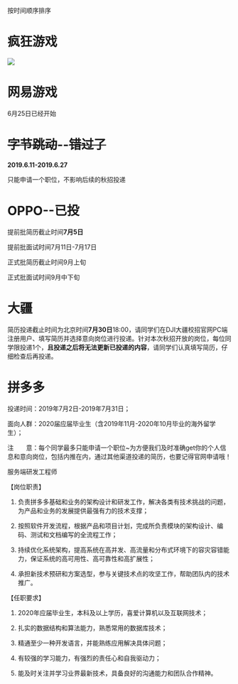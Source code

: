 按时间顺序排序

# 疯狂游戏

![](images/Snipaste_2019-07-08_08-54-19.png)

# 网易游戏

6月25日已经开始

# ~~字节跳动~~--~~错过了~~

**2019.6.11-2019.6.27**

只能申请一个职位，不影响后续的秋招投递

# OPPO--已投

提前批简历截止时间**7月5日**

提前批面试时间7月11日-7月17日

正式批简历截止时间9月上旬

正式批面试时间9月中下旬

# 大疆

简历投递截止时间为北京时间**7月30日**18:00，请同学们在DJI大疆校招官网PC端注册用户、填写简历并选择意向岗位进行投递。针对本次秋招开放的岗位，每位同学限投递1个，**且投递之后将无法更新已投递的内容**，请同学们认真填写简历，仔细检查后再投递。

# 拼多多

投递时间：2019年7月2日-2019年7月31日；

面向人群：2020届应届毕业生（含2019年11月-2020年10月毕业的海外留学生）；

注    意：每个同学最多只能申请一个职位~为方便我们及时准确get你的个人信息和意向岗位，包括内推在内，通过其他渠道投递的简历，也要记得官网申请哦！

服务端研发工程师

【岗位职责】

1. 负责拼多多基础和业务的架构设计和研发工作，解决各类有技术挑战的问题，为产品和业务的发展提供最强有力的技术支撑；

2. 按照软件开发流程，根据产品和项目计划，完成所负责模块的架构设计、编码、测试和文档编写的全流程工作；

3. 持续优化系统架构，提高系统在高并发、高流量和分布式环境下的容灾容错能力，保证系统的高可用性、高可靠性和高扩展性；

4. 承担新技术预研和方案选型，参与关键技术点的攻坚工作，帮助团队内的技术推广。

【任职要求】

1.	2020年应届毕业生，本科及以上学历，喜爱计算机以及互联网技术；
2.	扎实的数据结构和算法能力，熟悉常用的数据库技术；

3. 精通至少一种开发语言，并能熟练应用解决具体问题；

4. 有较强的学习能力，有强烈的责任心和自我驱动力；

5. 能及时关注并学习业界最新技术，具备良好的沟通能力和团队合作精神。